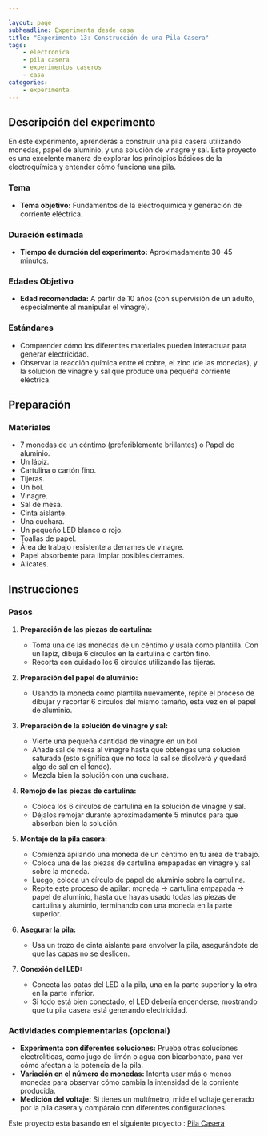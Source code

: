 ```yaml
---

layout: page
subheadline: Experimenta desde casa
title: "Experimento 13: Construcción de una Pila Casera"
tags:
    - electronica
    - pila casera
    - experimentos caseros
    - casa
categories:
    - experimenta
---
```


## Descripción del experimento

En este experimento, aprenderás a construir una pila casera utilizando monedas, papel de aluminio, y una solución de vinagre y sal. Este proyecto es una excelente manera de explorar los principios básicos de la electroquímica y entender cómo funciona una pila.

### Tema

- **Tema objetivo:** Fundamentos de la electroquímica y generación de corriente eléctrica.

### Duración estimada

- **Tiempo de duración del experimento:** Aproximadamente 30-45 minutos.

### Edades Objetivo

- **Edad recomendada:** A partir de 10 años (con supervisión de un adulto, especialmente al manipular el vinagre).

### Estándares

- Comprender cómo los diferentes materiales pueden interactuar para generar electricidad.
- Observar la reacción química entre el cobre, el zinc (de las monedas), y la solución de vinagre y sal que produce una pequeña corriente eléctrica.

## Preparación

### Materiales

- 7 monedas de un céntimo (preferiblemente brillantes) o Papel de aluminio.
- Un lápiz.
- Cartulina o cartón fino.
- Tijeras.
- Un bol.
- Vinagre.
- Sal de mesa.
- Cinta aislante.
- Una cuchara.
- Un pequeño LED blanco o rojo.
- Toallas de papel.
- Área de trabajo resistente a derrames de vinagre.
- Papel absorbente para limpiar posibles derrames.
- Alicates. 

## Instrucciones

### Pasos

1. **Preparación de las piezas de cartulina:**
   - Toma una de las monedas de un céntimo y úsala como plantilla. Con un lápiz, dibuja 6 círculos en la cartulina o cartón fino.
   - Recorta con cuidado los 6 círculos utilizando las tijeras.

2. **Preparación del papel de aluminio:**
   - Usando la moneda como plantilla nuevamente, repite el proceso de dibujar y recortar 6 círculos del mismo tamaño, esta vez en el papel de aluminio.

3. **Preparación de la solución de vinagre y sal:**
   - Vierte una pequeña cantidad de vinagre en un bol.
   - Añade sal de mesa al vinagre hasta que obtengas una solución saturada (esto significa que no toda la sal se disolverá y quedará algo de sal en el fondo).
   - Mezcla bien la solución con una cuchara.

4. **Remojo de las piezas de cartulina:**
   - Coloca los 6 círculos de cartulina en la solución de vinagre y sal.
   - Déjalos remojar durante aproximadamente 5 minutos para que absorban bien la solución.

5. **Montaje de la pila casera:**
   - Comienza apilando una moneda de un céntimo en tu área de trabajo.
   - Coloca una de las piezas de cartulina empapadas en vinagre y sal sobre la moneda.
   - Luego, coloca un círculo de papel de aluminio sobre la cartulina.
   - Repite este proceso de apilar: moneda → cartulina empapada → papel de aluminio, hasta que hayas usado todas las piezas de cartulina y aluminio, terminando con una moneda en la parte superior.

6. **Asegurar la pila:**
   - Usa un trozo de cinta aislante para envolver la pila, asegurándote de que las capas no se deslicen.

7. **Conexión del LED:**
   - Conecta las patas del LED a la pila, una en la parte superior y la otra en la parte inferior.
   - Si todo está bien conectado, el LED debería encenderse, mostrando que tu pila casera está generando electricidad.

### Actividades complementarias (opcional)

- **Experimenta con diferentes soluciones:** Prueba otras soluciones electrolíticas, como jugo de limón o agua con bicarbonato, para ver cómo afectan a la potencia de la pila.
- **Variación en el número de monedas:** Intenta usar más o menos monedas para observar cómo cambia la intensidad de la corriente producida.
- **Medición del voltaje:** Si tienes un multímetro, mide el voltaje generado por la pila casera y compáralo con diferentes configuraciones.

Este proyecto esta basando en el siguiente proyecto : [Pila Casera ](https://www.fundacionendesa.org/es/educacion/endesa-educa/blog/pila-casera-con-monedas)